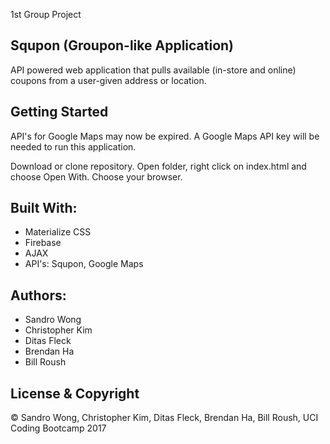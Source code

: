 1st Group Project

## Squpon (Groupon-like Application)

API powered web application that pulls available (in-store and online) coupons from a user-given address or location.

## Getting Started
API's for Google Maps may now be expired.  A Google Maps API key will be needed to run this application.

Download or clone repository.
Open folder, right click on index.html and choose Open With.
Choose your browser.

## Built With:
- Materialize CSS
- Firebase
- AJAX
- API's: Squpon, Google Maps


## Authors:
- Sandro Wong
- Christopher Kim
- Ditas Fleck
- Brendan Ha
- Bill Roush

##  License & Copyright
© Sandro Wong, Christopher Kim, Ditas Fleck, Brendan Ha, Bill Roush, UCI Coding Bootcamp 2017

